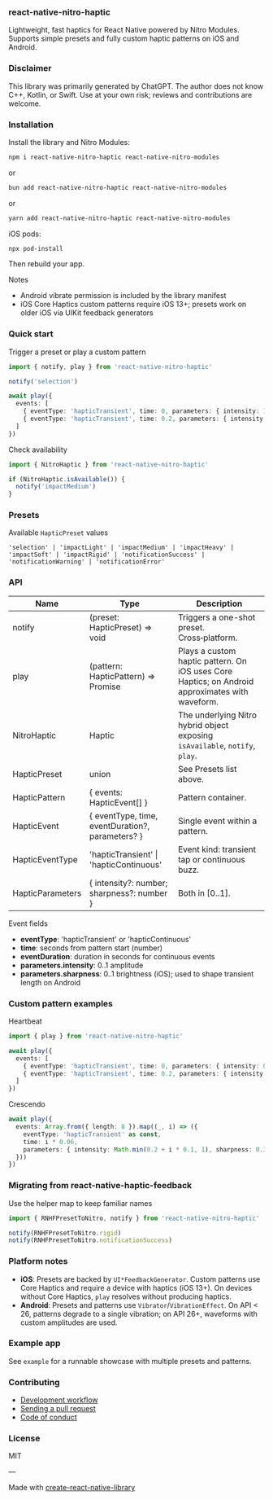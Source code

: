 ### react-native-nitro-haptic

Lightweight, fast haptics for React Native powered by Nitro Modules. Supports simple presets and fully custom haptic patterns on iOS and Android.

### Disclaimer

This library was primarily generated by ChatGPT. The author does not know C++, Kotlin, or Swift. Use at your own risk; reviews and contributions are welcome.

### Installation

Install the library and Nitro Modules:

```bash
npm i react-native-nitro-haptic react-native-nitro-modules
```

or

```bash
bun add react-native-nitro-haptic react-native-nitro-modules
```

or

```bash
yarn add react-native-nitro-haptic react-native-nitro-modules
```

iOS pods:

```bash
npx pod-install
```

Then rebuild your app.

Notes
- Android vibrate permission is included by the library manifest
- iOS Core Haptics custom patterns require iOS 13+; presets work on older iOS via UIKit feedback generators

### Quick start

Trigger a preset or play a custom pattern

```ts
import { notify, play } from 'react-native-nitro-haptic'

notify('selection')

await play({
  events: [
    { eventType: 'hapticTransient', time: 0, parameters: { intensity: 1, sharpness: 0.6 } },
    { eventType: 'hapticTransient', time: 0.2, parameters: { intensity: 0.8, sharpness: 0.3 } }
  ]
})
```

Check availability

```ts
import { NitroHaptic } from 'react-native-nitro-haptic'

if (NitroHaptic.isAvailable()) {
  notify('impactMedium')
}
```

### Presets

Available `HapticPreset` values

```
'selection' | 'impactLight' | 'impactMedium' | 'impactHeavy' | 'impactSoft' | 'impactRigid' | 'notificationSuccess' | 'notificationWarning' | 'notificationError'
```

### API

| Name | Type | Description |
| --- | --- | --- |
| notify | (preset: HapticPreset) => void | Triggers a one-shot preset. Cross‑platform. |
| play | (pattern: HapticPattern) => Promise<void> | Plays a custom haptic pattern. On iOS uses Core Haptics; on Android approximates with waveform. |
| NitroHaptic | Haptic | The underlying Nitro hybrid object exposing `isAvailable`, `notify`, `play`. |
| HapticPreset | union | See Presets list above. |
| HapticPattern | { events: HapticEvent[] } | Pattern container. |
| HapticEvent | { eventType, time, eventDuration?, parameters? } | Single event within a pattern. |
| HapticEventType | 'hapticTransient' \| 'hapticContinuous' | Event kind: transient tap or continuous buzz. |
| HapticParameters | { intensity?: number; sharpness?: number } | Both in [0..1]. |

Event fields
- **eventType**: 'hapticTransient' or 'hapticContinuous'
- **time**: seconds from pattern start (number)
- **eventDuration**: duration in seconds for continuous events
- **parameters.intensity**: 0..1 amplitude
- **parameters.sharpness**: 0..1 brightness (iOS); used to shape transient length on Android

### Custom pattern examples

Heartbeat

```ts
import { play } from 'react-native-nitro-haptic'

await play({
  events: [
    { eventType: 'hapticTransient', time: 0, parameters: { intensity: 0.8, sharpness: 0.2 } },
    { eventType: 'hapticTransient', time: 0.2, parameters: { intensity: 1, sharpness: 0.3 } }
  ]
})
```

Crescendo

```ts
await play({
  events: Array.from({ length: 8 }).map((_, i) => ({
    eventType: 'hapticTransient' as const,
    time: i * 0.06,
    parameters: { intensity: Math.min(0.2 + i * 0.1, 1), sharpness: 0.3 + i * 0.05 }
  }))
})
```

### Migrating from react-native-haptic-feedback

Use the helper map to keep familiar names

```ts
import { RNHFPresetToNitro, notify } from 'react-native-nitro-haptic'

notify(RNHFPresetToNitro.rigid)
notify(RNHFPresetToNitro.notificationSuccess)
```

### Platform notes

- **iOS**: Presets are backed by `UI*FeedbackGenerator`. Custom patterns use Core Haptics and require a device with haptics (iOS 13+). On devices without Core Haptics, `play` resolves without producing haptics.
- **Android**: Presets and patterns use `Vibrator`/`VibrationEffect`. On API < 26, patterns degrade to a single vibration; on API 26+, waveforms with custom amplitudes are used.

### Example app

See `example` for a runnable showcase with multiple presets and patterns.

### Contributing

- [Development workflow](CONTRIBUTING.md#development-workflow)
- [Sending a pull request](CONTRIBUTING.md#sending-a-pull-request)
- [Code of conduct](CODE_OF_CONDUCT.md)

### License

MIT

—

Made with [create-react-native-library](https://github.com/callstack/react-native-builder-bob)

